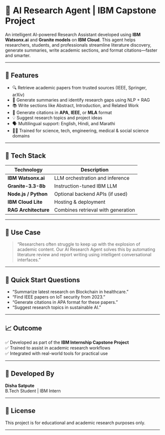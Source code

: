 # 🤖 AI Research Agent | IBM Capstone Project

An intelligent AI-powered Research Assistant developed using **IBM Watsonx.ai** and **Granite models** on **IBM Cloud**. This agent helps researchers, students, and professionals streamline literature discovery, generate summaries, write academic sections, and format citations—faster and smarter.

---

## 🌟 Features

- 🔍 Retrieve academic papers from trusted sources (IEEE, Springer, arXiv)
- 🧠 Generate summaries and identify research gaps using NLP + RAG
- 📚 Write sections like Abstract, Introduction, and Related Work
- 🧾 Generate citations in **APA**, **IEEE**, or **MLA** format
- 💡 Suggest research topics and project ideas
- 🗣️ Multilingual support: English, Hindi, and Marathi
- 🧑‍🏫 Trained for science, tech, engineering, medical & social science domains

---

## 🧪 Tech Stack

| Technology        | Description                          |
|-------------------|--------------------------------------|
| **IBM Watsonx.ai**| LLM orchestration and inference      |
| **Granite-3.3-8b**| Instruction-tuned IBM LLM            |
| **Node.js / Python** | Optional backend APIs (if used)  |
| **IBM Cloud Lite**| Hosting & deployment                 |
| **RAG Architecture** | Combines retrieval with generation|

---

## 📌 Use Case

> “Researchers often struggle to keep up with the explosion of academic content. Our AI Research Agent solves this by automating literature review and report writing using intelligent conversational interfaces.”

---

## 🚀 Quick Start Questions

- “Summarize latest research on Blockchain in healthcare.”
- “Find IEEE papers on IoT security from 2023.”
- “Generate citations in APA format for these papers.”
- “Suggest research topics in sustainable AI.”

---

## 📈 Outcome

✅ Developed as part of the **IBM Internship Capstone Project**  
✅ Trained to assist in academic research workflows  
✅ Integrated with real-world tools for practical use

---

## 👤 Developed By

**Disha Satpute**  
B.Tech Student | IBM Intern

---

## 📎 License

This project is for educational and academic research purposes only.

---

